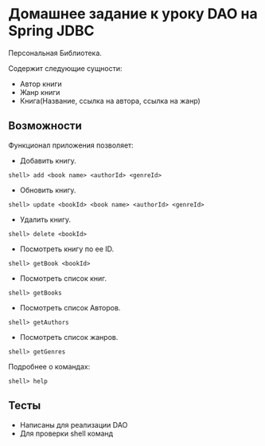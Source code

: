 # Домашнее задание к уроку DAO на Spring JDBC 

Персональная Библиотека.

Содержит следующие сущности:

* Автор книги
* Жанр книги
* Книга(Название, ссылка на автора, ссылка на жанр)
## Возможности
Функционал приложения позволяет: 
 
* Добавить книгу.
```
shell> add <book name> <authorId> <genreId> 
```

* Обновить книгу.
```
shell> update <bookId> <book name> <authorId> <genreId> 
```

* Удалить книгу.
```
shell> delete <bookId> 
```

* Посмотреть книгу по ее ID.
```
shell> getBook <bookId> 
```

* Посмотреть список книг.
```
shell> getBooks 
```

* Посмотреть список Авторов.
```
shell> getAuthors 
```

* Посмотреть список жанров.
```
shell> getGenres 
```


Подробнее о командах:
```
shell> help 
```


## Тесты
* Написаны для реализации DAO
* Для проверки shell команд
